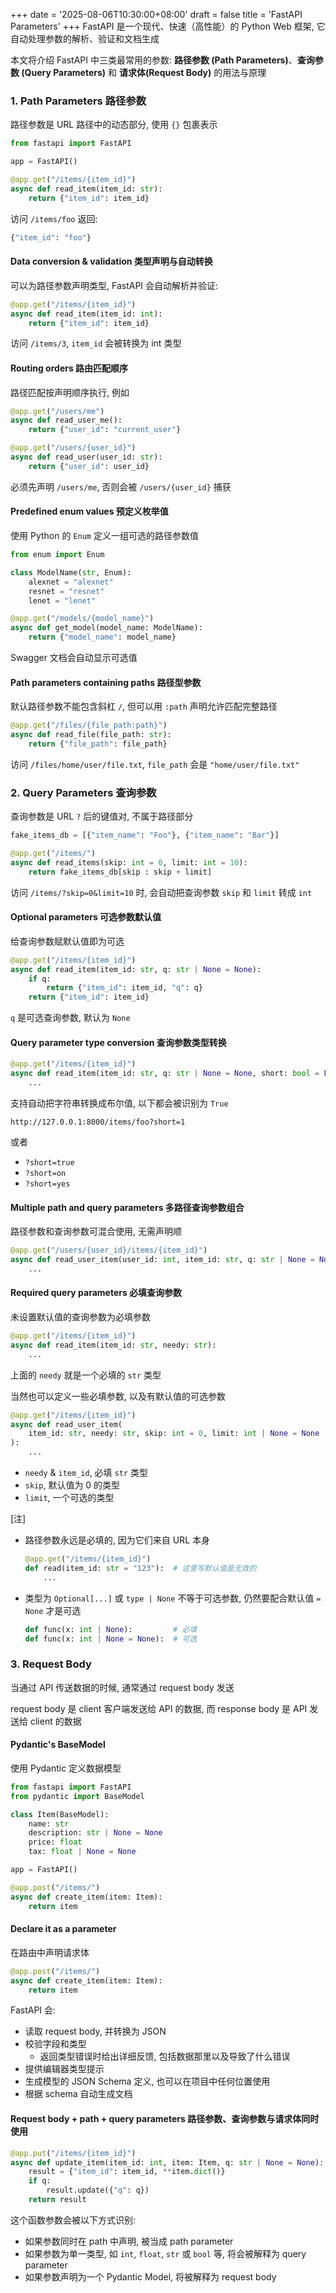 +++
date = '2025-08-06T10:30:00+08:00'
draft = false
title = 'FastAPI Parameters'
+++
FastAPI 是一个现代、快速（高性能）的 Python Web 框架, 它自动处理参数的解析、验证和文档生成

本文将介绍 FastAPI 中三类最常用的参数: **路径参数 (Path Parameters)**、**查询参数 (Query Parameters)** 和 **请求体(Request Body)** 的用法与原理




### 1. Path Parameters 路径参数
路径参数是 URL 路径中的动态部分, 使用 `{}` 包裹表示
```python
from fastapi import FastAPI

app = FastAPI()

@app.get("/items/{item_id}")
async def read_item(item_id: str):
    return {"item_id": item_id}
```
访问 `/items/foo` 返回:
```python
{"item_id": "foo"}
```

#### Data conversion & validation 类型声明与自动转换
可以为路径参数声明类型, FastAPI 会自动解析并验证:
```python
@app.get("/items/{item_id}")
async def read_item(item_id: int):
    return {"item_id": item_id}
```
访问 `/items/3`, `item_id` 会被转换为 int 类型

#### Routing orders 路由匹配顺序
路径匹配按声明顺序执行, 例如
```python
@app.get("/users/me")
async def read_user_me():
    return {"user_id": "current_user"}

@app.get("/users/{user_id}")
async def read_user(user_id: str):
    return {"user_id": user_id}
```
必须先声明 `/users/me`, 否则会被 `/users/{user_id}` 捕获


#### Predefined enum values 预定义枚举值
使用 Python 的 `Enum` 定义一组可选的路径参数值
```python
from enum import Enum

class ModelName(str, Enum):
    alexnet = "alexnet"
    resnet = "resnet"
    lenet = "lenet"

@app.get("/models/{model_name}")
async def get_model(model_name: ModelName):
    return {"model_name": model_name}
```
Swagger 文档会自动显示可选值


#### Path parameters containing paths 路径型参数
默认路径参数不能包含斜杠 `/`, 但可以用 `:path` 声明允许匹配完整路径
```python
@app.get("/files/{file_path:path}")
async def read_file(file_path: str):
    return {"file_path": file_path}
```
访问 `/files/home/user/file.txt`, `file_path` 会是 `"home/user/file.txt"`




### 2. Query Parameters 查询参数
查询参数是 URL `?` 后的键值对, 不属于路径部分
```python
fake_items_db = [{"item_name": "Foo"}, {"item_name": "Bar"}]

@app.get("/items/")
async def read_items(skip: int = 0, limit: int = 10):
    return fake_items_db[skip : skip + limit]
```
访问 `/items/?skip=0&limit=10` 时, 会自动把查询参数 `skip` 和 `limit` 转成 `int`

#### Optional parameters 可选参数默认值
给查询参数赋默认值即为可选
```python
@app.get("/items/{item_id}")
async def read_item(item_id: str, q: str | None = None):
    if q:
        return {"item_id": item_id, "q": q}
    return {"item_id": item_id}
```
`q` 是可选查询参数, 默认为 `None`

#### Query parameter type conversion 查询参数类型转换
```python
@app.get("/items/{item_id}")
async def read_item(item_id: str, q: str | None = None, short: bool = False):
    ...
```
支持自动把字符串转换成布尔值, 以下都会被识别为 `True`
```
http://127.0.0.1:8000/items/foo?short=1
```
或者
- `?short=true`
- `?short=on`
- `?short=yes`

#### Multiple path and query parameters 多路径查询参数组合
路径参数和查询参数可混合使用, 无需声明顺
```python
@app.get("/users/{user_id}/items/{item_id}")
async def read_user_item(user_id: int, item_id: str, q: str | None = None, short: bool = False):
    ...
```

#### Required query parameters 必填查询参数
未设置默认值的查询参数为必填参数
```python
@app.get("/items/{item_id}")
async def read_item(item_id: str, needy: str):
    ...
```
上面的 `needy` 就是一个必填的 `str` 类型

当然也可以定义一些必填参数, 以及有默认值的可选参数
```python
@app.get("/items/{item_id}")
async def read_user_item(
    item_id: str, needy: str, skip: int = 0, limit: int | None = None
):
    ...
```
- `needy` & `item_id`, 必填 `str` 类型
- `skip`, 默认值为 0 的类型
- `limit`, 一个可选的类型

[注]
- 路径参数永远是必填的, 因为它们来自 URL 本身
    ```python
    @app.get("/items/{item_id}")
    def read(item_id: str = "123"):  # 这里写默认值是无效的
        ...
    ```
- 类型为 `Optional[...]` 或 `type | None` 不等于可选参数, 仍然要配合默认值 `= None` 才是可选
    ```python
    def func(x: int | None):         # 必填
    def func(x: int | None = None):  # 可选
    ```




### 3. Request Body
当通过 API 传送数据的时候, 通常通过 request body 发送

request body 是 client 客户端发送给 API 的数据, 而 response body 是 API 发送给 client 的数据

#### Pydantic's BaseModel
使用 Pydantic 定义数据模型
```python
from fastapi import FastAPI
from pydantic import BaseModel

class Item(BaseModel):
    name: str
    description: str | None = None
    price: float
    tax: float | None = None

app = FastAPI()

@app.post("/items/")
async def create_item(item: Item):
    return item
```

#### Declare it as a parameter
在路由中声明请求体
```python
@app.post("/items/")
async def create_item(item: Item):
    return item
```
FastAPI 会:
- 读取 request body, 并转换为 JSON
- 校验字段和类型
    - 返回类型错误时给出详细反馈, 包括数据那里以及导致了什么错误
- 提供编辑器类型提示
- 生成模型的 JSON Schema 定义, 也可以在项目中任何位置使用
- 根据 schema 自动生成文档

#### Request body + path + query parameters 路径参数、查询参数与请求体同时使用
```python
@app.put("/items/{item_id}")
async def update_item(item_id: int, item: Item, q: str | None = None):
    result = {"item_id": item_id, **item.dict()}
    if q:
        result.update({"q": q})
    return result
```
这个函数参数会被以下方式识别:
- 如果参数同时在 path 中声明, 被当成 path parameter
- 如果参数为单一类型, 如 `int`, `float`, `str` 或 `bool` 等, 将会被解释为 query parameter
- 如果参数声明为一个 Pydantic Model, 将被解释为 request body
